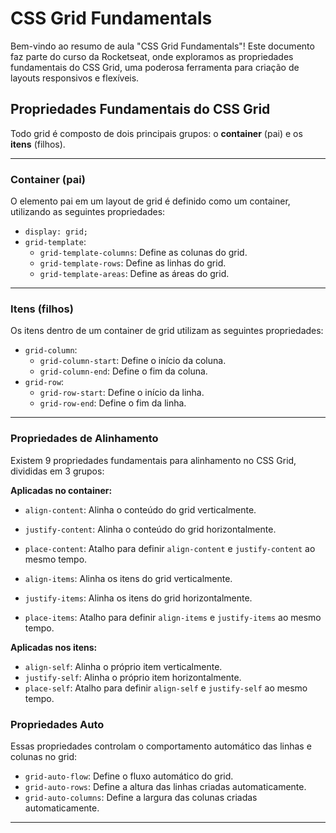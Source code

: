 # CSS Grid Fundamentals

Bem-vindo ao resumo de aula "CSS Grid Fundamentals"! Este documento faz parte do curso da Rocketseat, onde exploramos as propriedades fundamentais do CSS Grid, uma poderosa ferramenta para criação de layouts responsivos e flexíveis.

## Propriedades Fundamentais do CSS Grid

Todo grid é composto de dois principais grupos: o **container** (pai) e os **itens** (filhos).

---

### Container (pai)

O elemento pai em um layout de grid é definido como um container, utilizando as seguintes propriedades:

- `display: grid;`
- `grid-template`:
  - `grid-template-columns`: Define as colunas do grid.
  - `grid-template-rows`: Define as linhas do grid.
  - `grid-template-areas`: Define as áreas do grid.

---

### Itens (filhos)

Os itens dentro de um container de grid utilizam as seguintes propriedades:

- `grid-column`:
  - `grid-column-start`: Define o início da coluna.
  - `grid-column-end`: Define o fim da coluna.
- `grid-row`:
  - `grid-row-start`: Define o início da linha.
  - `grid-row-end`: Define o fim da linha.

---

### Propriedades de Alinhamento

Existem 9 propriedades fundamentais para alinhamento no CSS Grid, divididas em 3 grupos:

**Aplicadas no container:**
- `align-content`: Alinha o conteúdo do grid verticalmente.
- `justify-content`: Alinha o conteúdo do grid horizontalmente.
- `place-content`: Atalho para definir `align-content` e `justify-content` ao mesmo tempo.

- `align-items`: Alinha os itens do grid verticalmente.
- `justify-items`: Alinha os itens do grid horizontalmente.
- `place-items`: Atalho para definir `align-items` e `justify-items` ao mesmo tempo.

**Aplicadas nos itens:**
- `align-self`: Alinha o próprio item verticalmente.
- `justify-self`: Alinha o próprio item horizontalmente.
- `place-self`: Atalho para definir `align-self` e `justify-self` ao mesmo tempo.

### Propriedades Auto

Essas propriedades controlam o comportamento automático das linhas e colunas no grid:

- `grid-auto-flow`: Define o fluxo automático do grid.
- `grid-auto-rows`: Define a altura das linhas criadas automaticamente.
- `grid-auto-columns`: Define a largura das colunas criadas automaticamente.

---
